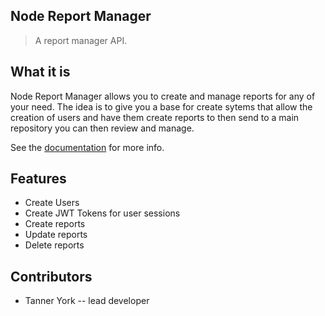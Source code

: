## Node Report Manager

> A report manager API.

## What it is

Node Report Manager allows you to create and manage reports for any of your need. The idea is to give you a base for create sytems that allow the creation of users and have them create reports to then send to a main repository you can then review and manage.

See the [documentation]() for more info.

## Features

- Create Users
- Create JWT Tokens for user sessions
- Create reports
- Update reports
- Delete reports


## Contributors

- Tanner York -- lead developer